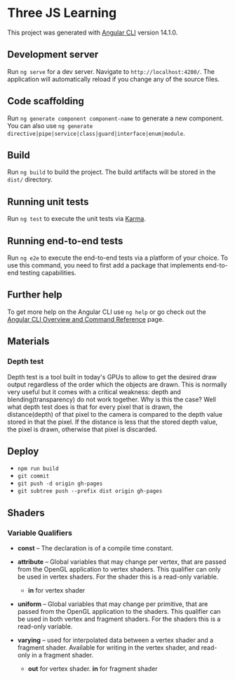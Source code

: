 # Three JS Learning

This project was generated with [Angular CLI](https://github.com/angular/angular-cli) version 14.1.0.

## Development server

Run `ng serve` for a dev server. Navigate to `http://localhost:4200/`. The application will automatically reload if you change any of the source files.

## Code scaffolding

Run `ng generate component component-name` to generate a new component. You can also use `ng generate directive|pipe|service|class|guard|interface|enum|module`.

## Build

Run `ng build` to build the project. The build artifacts will be stored in the `dist/` directory.

## Running unit tests

Run `ng test` to execute the unit tests via [Karma](https://karma-runner.github.io).

## Running end-to-end tests

Run `ng e2e` to execute the end-to-end tests via a platform of your choice. To use this command, you need to first add a package that implements end-to-end testing capabilities.

## Further help

To get more help on the Angular CLI use `ng help` or go check out the [Angular CLI Overview and Command Reference](https://angular.io/cli) page.

## Materials

### Depth test

Depth test is a tool built in today's GPUs to allow to get the desired draw output regardless of the order which the objects are drawn. This is normally very useful but it comes with a critical weakness: depth and blending(transparency) do not work together. Why is this the case? Well what depth test does is that for every pixel that is drawn, the distance(depth) of that pixel to the camera is compared to the depth value stored in that the pixel. If the distance is less that the stored depth value, the pixel is drawn, otherwise that pixel is discarded.

## Deploy

- `npm run build`
- `git commit`
- `git push -d origin gh-pages`
- `git subtree push --prefix dist origin gh-pages`

## Shaders

### Variable Qualifiers

- **const** – The declaration is of a compile time constant.

- **attribute** – Global variables that may change per vertex, that are passed from the OpenGL application to vertex shaders. This qualifier can only be used in vertex shaders. For the shader this is a read-only variable.

  - **in** for vertex shader

- **uniform** – Global variables that may change per primitive, that are passed from the OpenGL application to the shaders. This qualifier can be used in both vertex and fragment shaders. For the shaders this is a read-only variable.

- **varying** – used for interpolated data between a vertex shader and a fragment shader. Available for writing in the vertex shader, and read-only in a fragment shader.

  - **out** for vertex shader. **in** for fragment shader
